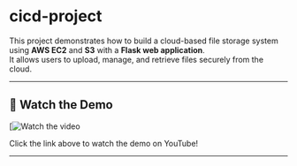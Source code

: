# cicd-project

This project demonstrates how to build a cloud-based file storage system using **AWS EC2** and **S3** with a **Flask web application**.  
It allows users to upload, manage, and retrieve files securely from the cloud.

---

## 🎥 Watch the Demo

[![Watch the video](https://youtu.be/rpDwTbmnY4w)

Click the link above to watch the demo on YouTube!

---


